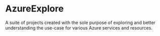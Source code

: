 # AzureExplore

A suite of projects created with the sole purpose of exploring and better understanding the use-case for various Azure services and resources.
